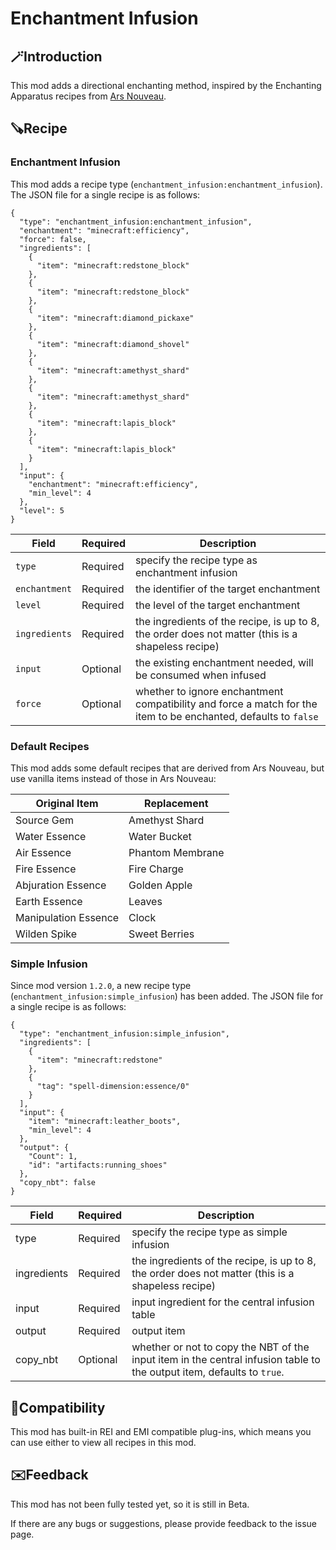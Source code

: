 # Enchantment Infusion

## 🪄Introduction

This mod adds a directional enchanting method, inspired by the Enchanting Apparatus recipes from [Ars Nouveau](https://www.curseforge.com/minecraft/mc-mods/ars-nouveau).

## 🪚Recipe

### Enchantment Infusion

This mod adds a recipe type (`enchantment_infusion:enchantment_infusion`). The JSON file for a single recipe is as follows:

```
{
  "type": "enchantment_infusion:enchantment_infusion",
  "enchantment": "minecraft:efficiency",
  "force": false,
  "ingredients": [
    {
      "item": "minecraft:redstone_block"
    },
    {
      "item": "minecraft:redstone_block"
    },
    {
      "item": "minecraft:diamond_pickaxe"
    },
    {
      "item": "minecraft:diamond_shovel"
    },
    {
      "item": "minecraft:amethyst_shard"
    },
    {
      "item": "minecraft:amethyst_shard"
    },
    {
      "item": "minecraft:lapis_block"
    },
    {
      "item": "minecraft:lapis_block"
    }
  ],
  "input": {
    "enchantment": "minecraft:efficiency",
    "min_level": 4
  },
  "level": 5
}
```

| Field         | Required | Description                                                                                                     |
| ------------- | -------- | --------------------------------------------------------------------------------------------------------------- |
| `type`        | Required | specify the recipe type as enchantment infusion                                                                 |
| `enchantment` | Required | the identifier of the target enchantment                                                                        |
| `level`       | Required | the level of the target enchantment                                                                             |
| `ingredients` | Required | the ingredients of the recipe, is up to 8, the order does not matter (this is a shapeless recipe)               |
| `input`       | Optional | the existing enchantment needed, will be consumed when infused                                                  |
| `force`       | Optional | whether to ignore enchantment compatibility and force a match for the item to be enchanted, defaults to `false` |

### Default Recipes

This mod adds some default recipes that are derived from Ars Nouveau, but use vanilla items instead of those in Ars Nouveau:

| Original Item        | Replacement      |
| -------------------- | ---------------- |
| Source Gem           | Amethyst Shard   |
| Water Essence        | Water Bucket     |
| Air Essence          | Phantom Membrane |
| Fire Essence         | Fire Charge      |
| Abjuration Essence   | Golden Apple     |
| Earth Essence        | Leaves           |
| Manipulation Essence | Clock            |
| Wilden Spike         | Sweet Berries    |

### Simple Infusion

Since mod version `1.2.0`, a new recipe type (`enchantment_infusion:simple_infusion`) has been added. The JSON file for a single recipe is as follows:

```
{
  "type": "enchantment_infusion:simple_infusion",
  "ingredients": [
    {
      "item": "minecraft:redstone"
    },
    {
      "tag": "spell-dimension:essence/0"
    }
  ],
  "input": {
    "item": "minecraft:leather_boots",
    "min_level": 4
  },
  "output": {
    "Count": 1,
    "id": "artifacts:running_shoes"
  },
  "copy_nbt": false
}
```

| Field       | Required | Description                                                                                                            |
| ----------- | -------- | ---------------------------------------------------------------------------------------------------------------------- |
| type        | Required | specify the recipe type as simple infusion                                                                             |
| ingredients | Required | the ingredients of the recipe, is up to 8, the order does not matter (this is a shapeless recipe)                      |
| input       | Required | input ingredient for the central infusion table                                                                        |
| output      | Required | output item                                                                                                            |
| copy_nbt    | Optional | whether or not to copy the NBT of the input item in the central infusion table to the output item, defaults to `true`. |

## 🧩Compatibility

This mod has built-in REI and EMI compatible plug-ins, which means you can use either to view all recipes in this mod.

## ✉️Feedback

This mod has not been fully tested yet, so it is still in Beta.

If there are any bugs or suggestions, please provide feedback to the issue page.